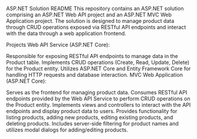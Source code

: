 ASP.NET Solution README
This repository contains an ASP.NET solution comprising an ASP.NET Web API project and an ASP.NET MVC Web Application project. The solution is designed to manage product data through CRUD operations exposed via RESTful API endpoints and interact with the data through a web application frontend.

Projects
Web API Service (ASP.NET Core):

Responsible for exposing RESTful API endpoints to manage data in the Product table.
Implements CRUD operations (Create, Read, Update, Delete) for the Product entity.
Utilizes ASP.NET Core and Entity Framework Core for handling HTTP requests and database interaction.
MVC Web Application (ASP.NET Core):

Serves as the frontend for managing product data.
Consumes RESTful API endpoints provided by the Web API Service to perform CRUD operations on the Product entity.
Implements views and controllers to interact with the API endpoints and display product data to users.
Provides functionality for listing products, adding new products, editing existing products, and deleting products.
Includes server-side filtering for product names and utilizes modal dialogs for adding/editing products.
